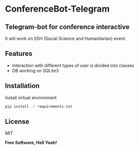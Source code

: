 # ConferenceBot-Telegram
## Telegram-bot for conference interactive

It will work on SSH (Social Science and Humanitarian) event.

## Features

- Interaction with different types of user is divided into classes
- DB working on SQLite3

## Installation

Install virtual environment

```sh
pip install -r requirements.txt
```

## License

MIT

**Free Software, Hell Yeah!**